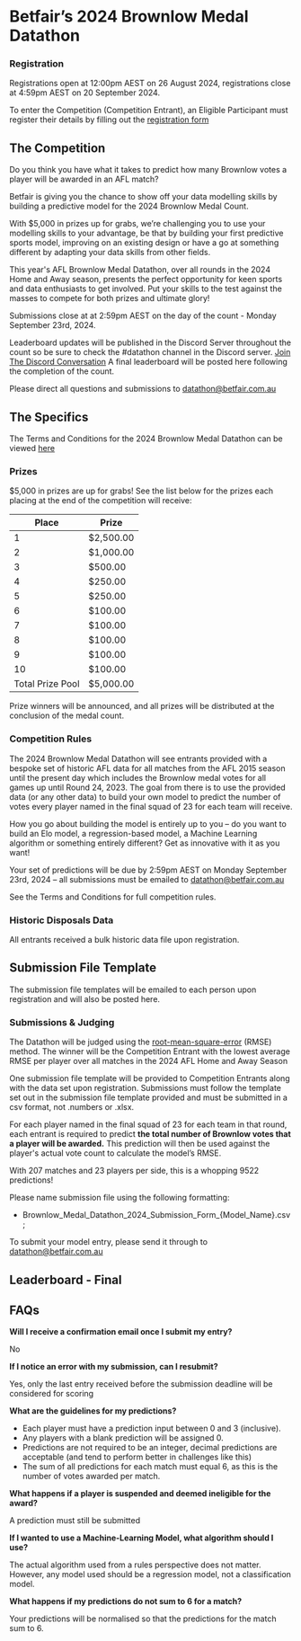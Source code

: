 # Betfair’s 2024 Brownlow Medal Datathon

### Registration

Registrations open at 12:00pm AEST on 26 August 2024, registrations close at 4:59pm AEST on 20 September 2024.

To enter the Competition (Competition Entrant), an Eligible Participant must register their details by filling out the [registration form](https://forms.office.com/r/EKGM2RV6kR)

## The Competition

Do you think you have what it takes to predict how many Brownlow votes a player will be awarded in an AFL match?

Betfair is giving you the chance to show off your data modelling skills by building a predictive model for the 2024 Brownlow Medal Count.

With $5,000 in prizes up for grabs, we’re challenging you to use your modelling skills to your advantage, be that by building your first predictive sports model, improving on an existing design or have a go at something different by adapting your data skills from other fields.

This year's AFL Brownlow Medal Datathon, over all rounds in the 2024 Home and Away season, presents the perfect opportunity for keen sports and data enthusiasts to get involved. Put your skills to the test against the masses to compete for both prizes and ultimate glory!

Submissions close at at 2:59pm AEST on the day of the count - Monday September 23rd, 2024.

Leaderboard updates will be published in the Discord Server throughout the count so be sure to check the #datathon channel in the Discord server. [Join The Discord Conversation](https://forms.office.com/r/ZG9ea1xQj1)
A final leaderboard will be posted here following the completion of the count.

Please direct all questions and submissions to [datathon@betfair.com.au](mailto:datathon@betfair.com.au)

## The Specifics

The Terms and Conditions for the 2024 Brownlow Medal Datathon can be viewed [here](../assets/Brownlow_Medal_2024_TCs.pdf)

### Prizes
$5,000 in prizes are up for grabs!
See the list below for the prizes each placing at the end of the competition will receive:

| Place | Prize |
| --- | --- |
| 1 | $2,500.00 |
| 2 | $1,000.00 |
| 3 | $500.00 |
| 4 | $250.00 |
| 5 | $250.00 |
| 6 | $100.00 |
| 7 | $100.00 |
| 8 | $100.00 | 
| 9 | $100.00 | 
| 10 | $100.00 |
| Total Prize Pool | $5,000.00 | 

Prize winners will be announced, and all prizes will be distributed at the conclusion of the medal count.

### Competition Rules 

The 2024 Brownlow Medal Datathon will see entrants provided with a bespoke set of historic AFL data for all matches from the AFL 2015 season until the present day which includes the Brownlow medal votes for all games up until Round 24, 2023.
The goal from there is to use the provided data (or any other data) to build your own model to predict the number of votes every player named in the final squad of 23 for each team will receive.

How you go about building the model is entirely up to you – do you want to build an Elo model, a regression-based model, a Machine Learning algorithm or something entirely different? Get as innovative with it as you want!

Your set of predictions will be due by 2:59pm AEST on Monday September 23rd, 2024 – all submissions must be emailed to [datathon@betfair.com.au](mailto:datathon@betfair.com.au)

See the Terms and Conditions for full competition rules.

### Historic Disposals Data

All entrants received a bulk historic data file upon registration.

## Submission File Template

The submission file templates will be emailed to each person upon registration and will also be posted here.

### Submissions & Judging

The Datathon will be judged using the [root-mean-square-error](https://en.wikipedia.org/wiki/Root-mean-square_deviation) (RMSE) method. The winner will be the Competition Entrant with the lowest average RMSE per player over all matches in the 2024 AFL Home and Away Season

One submission file template will be provided to Competition Entrants along with the data set upon registration. Submissions must follow the template set out in the submission file template provided and must be submitted in a csv format, not .numbers or .xlsx.

For each player named in the final squad of 23 for each team in that round, each entrant is required to predict **the total number of Brownlow votes that a player will be awarded.** This prediction will then be used against the player's actual vote count to calculate the model’s RMSE.

With 207 matches and 23 players per side, this is a whopping 9522 predictions!

Please name submission file using the following formatting:

- 	Brownlow_Medal_Datathon_2024_Submission_Form_{Model_Name}.csv;

To submit your model entry, please send it through to [datathon@betfair.com.au](mailto:datathon@betfair.com.au)

## Leaderboard - Final

## FAQs

**Will I receive a confirmation email once I submit my entry?**

No

**If I notice an error with my submission, can I resubmit?**

Yes, only the last entry received before the submission deadline will be considered for scoring

**What are the guidelines for my predictions?**

 - Each player must have a prediction input between 0 and 3 (inclusive).
 - Any players with a blank prediction will be assigned 0.
 - Predictions are not required to be an integer, decimal predictions are acceptable (and tend to perform better in challenges like this)
 - The sum of all predictions for each match must equal 6, as this is the number of votes awarded per match. 

**What happens if a player is suspended and deemed ineligible for the award?**

A prediction must still be submitted

**If I wanted to use a Machine-Learning Model, what algorithm should I use?**

The actual algorithm used from a rules perspective does not matter. However, any model used should be a regression model, not a classification model.

**What happens if my predictions do not sum to 6 for a match?**

Your predictions will be normalised so that the predictions for the match sum to 6.






